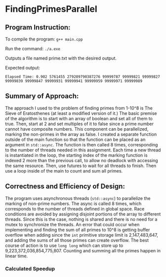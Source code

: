 # FindingPrimesParallel

## Program Instruction:
To compile the program: `g++ main.cpp`

Run the command: `./a.exe`

Outputs a file named prime.txt with the desired output.

Expected output: 

`Elapsed Time: 0.902 5761455 279209790387276 99999787 99999821 99999827 99999839 99999847 99999931 99999941 99999959 99999971 99999989`

## Summary of Approach:

The approach I used to the problem of finding primes from 1-10^8 is The Sieve of Eratosthenes (at least a modified version of it.) The basic premise of the algorithm is to start with an array of boolean and set all of them to true.
Then, start at 2 and set multiples of it to false since a prime number cannot have composite numbers. This component can be parallelized, marking the non-primes in the array as false. I created a separate function outside of the main function so that the function can be placed as an argument in `std::async`.
The function is then called 8 times, corresponding to the number of threads needed in this assignment. Each time a new thread is instantiated in the loop, the starting index of the marking function is indexed 2 more than the previous call, to allow no deadlock with accessing the same resource. 
Then, use futures to wait for all threads to finish. Then use a loop inside of the main to count and sum all primes.

## Correctness and Efficiency of Design:

The program uses asynchronous threads (`std::async`) to parallelize the marking of non-prime numbers. The async is called 8 times, which corresponds to the number of threads defined in global space. Race conditions are avoided by assigning disjoint portions of the array to different threads. Since this is the case, nothing is shared and there is no need for a mutex to synchronize the threads. An error that could occur when implementing and finding the sum of all primes to 10^8 is getting buffer overflow when adding since the `int` primitive storage limit is 2,147,483,647, and adding the sums of all those primes can create overflow. The best course of action is to use `long long` which can store up to 9,223,372,036,854,775,807. Counting and summing all the primes happen in linear time.

### Calculated Speedup




